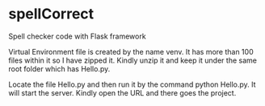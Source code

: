 # spellCorrect
Spell checker code with Flask framework

Virtual Environment file is created by the name venv. It has more than 100 files within it so I have zipped it. Kindly unzip it and keep it under the same root folder which has Hello.py. 

Locate the file Hello.py and then run it by the command python Hello.py. It will start the server. Kindly open the URL and there goes the project. 
